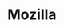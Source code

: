 ---
blog: https://blog.mozilla.org/
facebook: https://www.facebook.com/mozilla
github: mozilla
guide: https://mozilla.ninja/mlogo
logohandle: mozilla
sort: mozilla
tags:
- open_source
- charity
title: Mozilla
twitter: mozilla
website: https://www.mozilla.org/
wikipedia: https://en.wikipedia.org/wiki/Mozilla
---